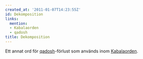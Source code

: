 ```yaml
---
created_at: '2011-01-07T14:23:55Z'
id: Dekomposition
links:
  mention:
  - Kabalaorden
  - qadosh
title: Dekomposition
---
```


Ett annat ord för [qadosh]-förlust som används inom [Kabalaorden].

  [qadosh]: qadosh
  [Kabalaorden]: Kabalaorden